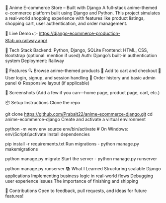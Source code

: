 🛒 Anime E-commerce Store – Built with Django
A full-stack anime-themed e-commerce platform built using Django and Python. This project simulates a real-world shopping experience with features like product listings, shopping cart, user authentication, and order management.

🚀 Live Demo
👉 https://django-ecommerce-production-8fab.up.railway.app/

🧰 Tech Stack
Backend: Python, Django, SQLite
Frontend: HTML, CSS, Bootstrap (optional: mention if used)
Auth: Django’s built-in authentication system
Deployment: Railway

🔑 Features
🔍 Browse anime-themed products
🛒 Add to cart and checkout
🔐 User login, signup, and session handling
🧾 Order history and basic admin panel
⚙️ Responsive layout (if applicable)

📸 Screenshots
(Add a few if you can—home page, product page, cart, etc.)

📦 Setup Instructions
Clone the repo

git clone https://github.com/Prabalt22/anime-ecommerce-django.git
cd anime-ecommerce-django
Create and activate a virtual environment

python -m venv env
source env/bin/activate  # On Windows: env\Scripts\activate
Install dependencies

pip install -r requirements.txt
Run migrations - python manage.py makemigrations

python manage.py migrate
Start the server - python manage.py runserver

python manage.py runserver
📚 What I Learned
Structuring scalable Django applications
Implementing business logic in real-world flows
Debugging user experience issues
The importance of finishing and shipping

🤝 Contributions
Open to feedback, pull requests, and ideas for future features!
